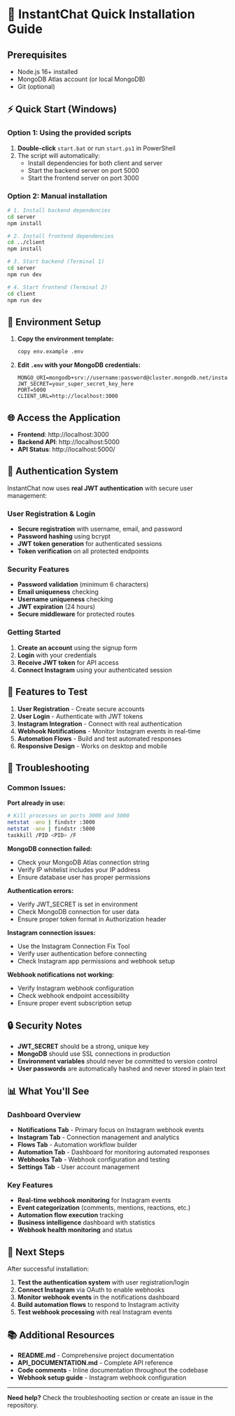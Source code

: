 
# 🚀 InstantChat Quick Installation Guide

## Prerequisites
- Node.js 16+ installed
- MongoDB Atlas account (or local MongoDB)
- Git (optional)

## ⚡ Quick Start (Windows)

### Option 1: Using the provided scripts
1. **Double-click** `start.bat` or run `start.ps1` in PowerShell
2. The script will automatically:
   - Install dependencies for both client and server
   - Start the backend server on port 5000
   - Start the frontend server on port 3000

### Option 2: Manual installation
```bash
# 1. Install backend dependencies
cd server
npm install

# 2. Install frontend dependencies
cd ../client
npm install

# 3. Start backend (Terminal 1)
cd server
npm run dev

# 4. Start frontend (Terminal 2)
cd client
npm run dev
```

## 🔧 Environment Setup

1. **Copy the environment template:**
   ```bash
   copy env.example .env
   ```

2. **Edit `.env` with your MongoDB credentials:**
   ```
   MONGO_URI=mongodb+srv://username:password@cluster.mongodb.net/instantchat
   JWT_SECRET=your_super_secret_key_here
   PORT=5000
   CLIENT_URL=http://localhost:3000
   ```

## 🌐 Access the Application

- **Frontend**: http://localhost:3000
- **Backend API**: http://localhost:5000
- **API Status**: http://localhost:5000/

## 🔐 Authentication System

InstantChat now uses **real JWT authentication** with secure user management:

### **User Registration & Login**
- **Secure registration** with username, email, and password
- **Password hashing** using bcrypt
- **JWT token generation** for authenticated sessions
- **Token verification** on all protected endpoints

### **Security Features**
- **Password validation** (minimum 6 characters)
- **Email uniqueness** checking
- **Username uniqueness** checking
- **JWT expiration** (24 hours)
- **Secure middleware** for protected routes

### **Getting Started**
1. **Create an account** using the signup form
2. **Login** with your credentials
3. **Receive JWT token** for API access
4. **Connect Instagram** using your authenticated session

## 📱 Features to Test

1. **User Registration** - Create secure accounts
2. **User Login** - Authenticate with JWT tokens
3. **Instagram Integration** - Connect with real authentication
4. **Webhook Notifications** - Monitor Instagram events in real-time
5. **Automation Flows** - Build and test automated responses
6. **Responsive Design** - Works on desktop and mobile

## 🐛 Troubleshooting

### Common Issues:

**Port already in use:**
```bash
# Kill processes on ports 3000 and 5000
netstat -ano | findstr :3000
netstat -ano | findstr :5000
taskkill /PID <PID> /F
```

**MongoDB connection failed:**
- Check your MongoDB Atlas connection string
- Verify IP whitelist includes your IP address
- Ensure database user has proper permissions

**Authentication errors:**
- Verify JWT_SECRET is set in environment
- Check MongoDB connection for user data
- Ensure proper token format in Authorization header

**Instagram connection issues:**
- Use the Instagram Connection Fix Tool
- Verify user authentication before connecting
- Check Instagram app permissions and webhook setup

**Webhook notifications not working:**
- Verify Instagram webhook configuration
- Check webhook endpoint accessibility
- Ensure proper event subscription setup

## 🔒 Security Notes

- **JWT_SECRET** should be a strong, unique key
- **MongoDB** should use SSL connections in production
- **Environment variables** should never be committed to version control
- **User passwords** are automatically hashed and never stored in plain text

## 📊 What You'll See

### **Dashboard Overview**
- **Notifications Tab** - Primary focus on Instagram webhook events
- **Instagram Tab** - Connection management and analytics
- **Flows Tab** - Automation workflow builder
- **Automation Tab** - Dashboard for monitoring automated responses
- **Webhooks Tab** - Webhook configuration and testing
- **Settings Tab** - User account management

### **Key Features**
- **Real-time webhook monitoring** for Instagram events
- **Event categorization** (comments, mentions, reactions, etc.)
- **Automation flow execution** tracking
- **Business intelligence** dashboard with statistics
- **Webhook health monitoring** and status

## 🎯 Next Steps

After successful installation:
1. **Test the authentication system** with user registration/login
2. **Connect Instagram** via OAuth to enable webhooks
3. **Monitor webhook events** in the notifications dashboard
4. **Build automation flows** to respond to Instagram activity
5. **Test webhook processing** with real Instagram events

## 📚 Additional Resources

- **README.md** - Comprehensive project documentation
- **API_DOCUMENTATION.md** - Complete API reference
- **Code comments** - Inline documentation throughout the codebase
- **Webhook setup guide** - Instagram webhook configuration

---

**Need help?** Check the troubleshooting section or create an issue in the repository.
